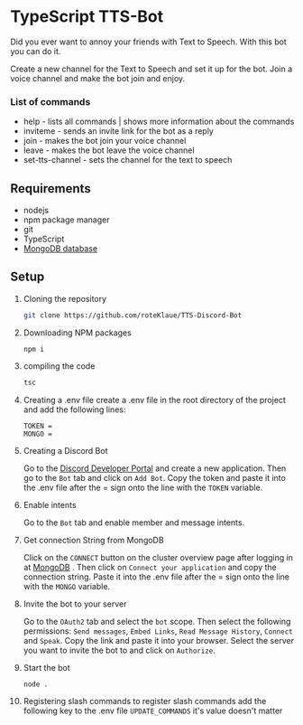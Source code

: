 # TypeScript TTS-Bot

Did you ever want to annoy your friends with Text to Speech.
With this bot you can do it.

Create a new channel for the Text to Speech and set it up for the bot.
Join a voice channel and make the bot join and enjoy.

### List of commands

 * help - lists all commands | shows more information about the commands
 * inviteme - sends an invite link for the bot as a reply
 * join - makes the bot join your voice channel
 * leave - makes the bot leave the voice channel
 * set-tts-channel - sets the channel for the text to speech

## Requirements

* nodejs
* npm package manager
* git
* TypeScript
* [MongoDB database](./doc/MONGODB.md)

## Setup

1. Cloning the repository

    ```bash
    git clone https://github.com/roteKlaue/TTS-Discord-Bot
    ```

2. Downloading NPM packages

    ```bach
    npm i
    ```

3. compiling the code

    ```bash
    tsc
    ```

4. Creating a .env file
    create a .env file in the root directory of the project and add the following lines:

    ```env
    TOKEN =
    MONGO =
    ```

5. Creating a Discord Bot

   Go to the [Discord Developer Portal](https://discord.com/developers/applications) and create a new application. Then go to the `Bot` tab and click on `Add Bot`. Copy the token and paste it into the .env file after the = sign onto the line with the `TOKEN` variable.

6. Enable intents

   Go to the `Bot` tab and enable member and message intents.

7. Get connection String from MongoDB

   Click on the `CONNECT` button on the cluster overview page after logging in at [MongoDB](https://mongodb.com) . Then click on `Connect your application` and copy the connection string. Paste it into the .env file after the = sign onto the line with the `MONGO` variable.

8. Invite the bot to your server

    Go to the `OAuth2` tab and select the `bot` scope. Then select the following permissions: `Send messages`, `Embed Links`, `Read Message History`, `Connect` and `Speak`. Copy the link and paste it into your browser. Select the server you want to invite the bot to and click on `Authorize`.

9. Start the bot

    ```bash
    node .
    ```

10. Registering slash commands
    to register slash commands add the following key to the .env file `UPDATE_COMMANDS` it's value doesn't matter